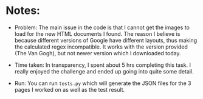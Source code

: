 # Notes:

- Problem: The main issue in the code is that I cannot get the images to load for the new HTML documents I found. 
    The reason I believe is because different versions of Google have different layouts, thus making the calculated regex incompatible.
    It works with the version provided (The Van Gogh), but not newer version which I downloaded today.

- Time taken: In transparency, I spent about 5 hrs completing this task. I really enjoyed the challenge and ended up going into quite some detail. 

- Run: You can run `tests.py` which will generate the JSON files for the 3 pages I worked on as well as the test result. 